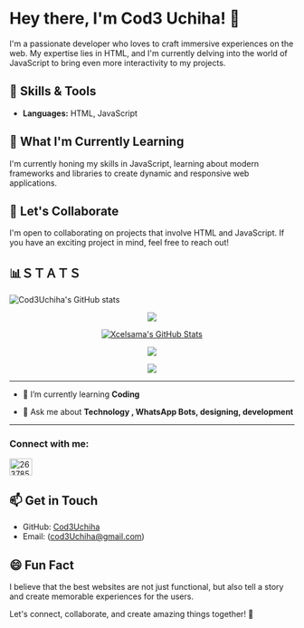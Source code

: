 # Hey there, I'm Cod3 Uchiha! 👋

I'm a passionate developer who loves to craft immersive experiences on the web. My expertise lies in HTML, and I'm currently delving into the world of JavaScript to bring even more interactivity to my projects.

## 🚀 Skills & Tools

- **Languages:** HTML, JavaScript

## 🌱 What I'm Currently Learning

I'm currently honing my skills in JavaScript, learning about modern frameworks and libraries to create dynamic and responsive web applications.

## 💬 Let's Collaborate

I'm open to collaborating on projects that involve HTML and JavaScript. If you have an exciting project in mind, feel free to reach out!


## 📊ＳＴＡＴＳ

<p align="center">
  
![Cod3Uchiha's GitHub stats](https://github-readme-stats.vercel.app/api?username=Cod3Uchiha&show=reviews,discussions_started,discussions_answered,prs_merged,prs_merged_percentage&theme=tokyonight&show_icons=true)
</p>

<p align="center">
  <a href="https://github.com/Cod3Uchiha"><img src="https://github-readme-streak-stats.herokuapp.com?user=Cod3Uchiha&theme=tokyonight&hide_border=false&properties=background&border=%239611C5FF" /></a>
</p>


<p align="center">
  <a href="https://github.com/Cod3Uchiha"> <img  alt="Xcelsama's GitHub Stats" src="https://awesome-github-stats.azurewebsites.net/user-stats/Cod3Uchiha?cardType=github&theme=github-dark&preferLogin=true" />  </a>





<p align="center">
  <a href="https://github.com/Cod3Uchiha"><img src="https://github-profile-trophy.vercel.app/?username=Cod3Uchiha&theme=radical&margin-w=20&no-bg=true&no-frame=false" /></a>
</p>

<p align="center">
  <a href="https://github.com/DenverCoder1/readme-typing-svg"><img src="https://readme-typing-svg.herokuapp.com?font=Time+New+Roman&color=cyan&size=25&center=true&vCenter=true&width=600&height=100&lines=i+am+Cod3Uchiha+A+Passionate+Front-End+Developer,;Engineering+Student,;My+Hobby+Is+Coding,;Active+Learner/Researcher..<3"></a>
</p>


---

- 🌱 I’m currently learning **Coding**

- 💬 Ask me about **Technology , WhatsApp Bots, designing, development**


---

<h3 align="left">Connect with me:</h3>

<p align="left">



<a href="http://wa.me/+263785028126" target="blank"><img align="center" src="https://raw.githubusercontent.com/rahuldkjain/github-profile-readme-generator/master/src/images/icons/Social/whatsapp.svg" alt="263785028126" height="30" width="40" /></a>

</p>

## 📫 Get in Touch

- GitHub: [Cod3Uchiha](https://github.com/Cod3Uchiha)
- Email: (cod3Uchiha@gmail.com)

## 😄 Fun Fact

I believe that the best websites are not just functional, but also tell a story and create memorable experiences for the users.

Let's connect, collaborate, and create amazing things together! 🌟
